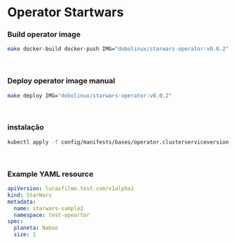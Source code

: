 # Operator Startwars

### Build operator image
```bash
make docker-build docker-push IMG="dobolinux/starwars-operator:v0.0.2"
```
<br/>

### Deploy operator image manual
```bash
make deploy IMG="dobolinux/starwars-operator:v0.0.2"
```
<br/>

### instalação
```bash
kubectl apply -f config/manifests/bases/operator.clusterserviceversion.yaml
```
<br/>

### Example YAML resource
```yaml
apiVersion: lucasfilme.test.com/v1alpha1
kind: StarWars
metadata:
  name: starwars-sample2
  namespace: test-opeartor
spec:
  planeta: Naboo
  size: 1
```